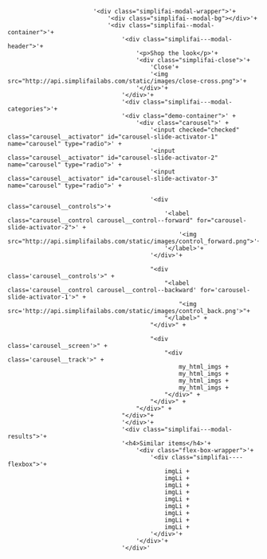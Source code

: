                             '<div class="simplifai-modal-wrapper">'+
                                '<div class="simplifai--modal-bg"></div>'+
                                '<div class="simplifai--modal-container">'+
                                    '<div class="simplifai---modal-header">'+
                                        '<p>Shop the look</p>'+
                                        '<div class="simplifai-close">'+
                                            'Close'+
                                            '<img src="http://api.simplifailabs.com/static/images/close-cross.png">'+
                                        '</div>'+
                                    '</div>'+
                                    '<div class="simplifai---modal-categories">'+
                                    '<div class="demo-container">' +
                                        '<div class="carousel">' +
                                            '<input checked="checked" class="carousel__activator" id="carousel-slide-activator-1" name="carousel" type="radio">' +
                                            '<input class="carousel__activator" id="carousel-slide-activator-2" name="carousel" type="radio">' +
                                            '<input class="carousel__activator" id="carousel-slide-activator-3" name="carousel" type="radio">' +
                                        
                                            '<div class="carousel__controls">'+
                                                '<label class="carousel__control carousel__control--forward" for="carousel-slide-activator-2">' +
                                                    '<img src="http://api.simplifailabs.com/static/images/control_forward.png">'+
                                                '</label>'+
                                            '</div>'+

                                            "<div class='carousel__controls'>" +
                                                "<label class='carousel__control carousel__control--backward' for='carousel-slide-activator-1'>" +
                                                    "<img src='http://api.simplifailabs.com/static/images/control_back.png'>"+
                                                "</label>" +
                                            "</div>" +

                                            "<div class='carousel__screen'>" +
                                                "<div class='carousel__track'>" +
                                                    my_html_imgs +
                                                    my_html_imgs +
                                                    my_html_imgs +
                                                    my_html_imgs +
                                                "</div>" +
                                            "</div>" +
                                        "</div>" +
                                    "</div>"+
                                    '</div>'+
                                    '<div class="simplifai---modal-results">'+
                                    '<h4>Similar items</h4>'+
                                        '<div class="flex-box-wrapper">'+
                                            '<div class="simplifai----flexbox">'+
                                                imgLi +
                                                imgLi +
                                                imgLi +
                                                imgLi +
                                                imgLi +
                                                imgLi +
                                                imgLi +
                                                imgLi +
                                                imgLi +
                                            '</div>'+
                                        '</div>'+
                                    '</div>'